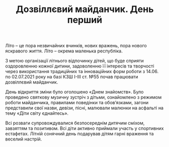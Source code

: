 ﻿---
title: Дозвіллєвий майданчик. День перший
---

Літо – це пора незвичайних вчинків, нових вражень, пора нового яскравого життя. Літо – окрема маленька республіка.

З метою організації літнього відпочинку дітей, що  буде сприяти оздоровленню кожної дитини, задоволенню її інтересів та творчості через використання традиційних та інноваційних форм роботи з 14.06. по 02.07.2021 року на базі КЗШ І-ІІІ ст. №55 почав працювати дозвіллєвий майданчик.

День відкриття зміни було оголошено «Днем знайомств». Було проведено святкову музичну зустріч з дітьми, ознайомлено з режимом роботи майданчика, правилами поведінки та обов’язками, загони представили свої назви, девізи, пісні, малювали малюнки на асфальті на тему «Діти світу єднайтесь».

Всі розваги супровождувалися безпосереднім дитячим сміхом, завзяттям та позитивом. Всі діти активно приймали участь у спортивних естафетах. Літній сонячний день подарував дітям гарні враження та веселий настрій.

<slideshow id="camp-2021-06-14"></slideshow>